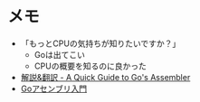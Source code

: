 # メモ
- 「もっとCPUの気持ちが知りたいですか？」
  - Goは出てこい
  - CPUの概要を知るのに良かった
- [解説&翻訳 - A Quick Guide to Go's Assembler](https://zenn.dev/hsaki/articles/godoc-asm-ja)
- [Goアセンブリ入門](https://qiita.com/Akatsuki_py/items/231350711f9ab6eba95e)
